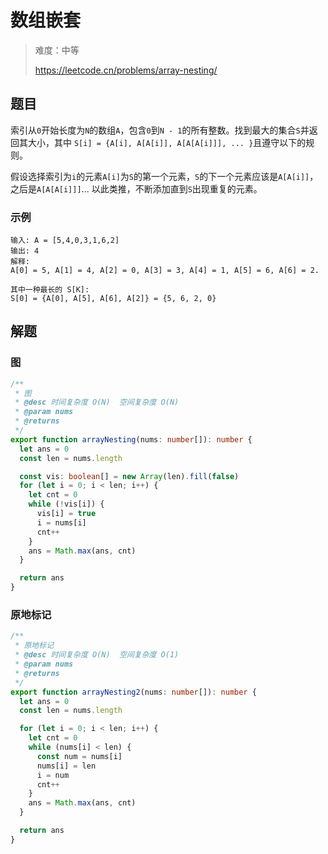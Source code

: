 # 数组嵌套

> 难度：中等
>
> https://leetcode.cn/problems/array-nesting/

## 题目

索引从`0`开始长度为`N`的数组`A`，包含`0`到`N - 1`的所有整数。找到最大的集合`S`并返回其大小，其中 `S[i] = {A[i], A[A[i]], A[A[A[i]]], ... }`且遵守以下的规则。

假设选择索引为`i`的元素`A[i]`为`S`的第一个元素，`S`的下一个元素应该是`A[A[i]]`，之后是`A[A[A[i]]]`... 以此类推，不断添加直到`S`出现重复的元素。

### 示例

```
输入: A = [5,4,0,3,1,6,2]
输出: 4
解释: 
A[0] = 5, A[1] = 4, A[2] = 0, A[3] = 3, A[4] = 1, A[5] = 6, A[6] = 2.

其中一种最长的 S[K]:
S[0] = {A[0], A[5], A[6], A[2]} = {5, 6, 2, 0}
```

## 解题

### 图

```ts
/**
 * 图
 * @desc 时间复杂度 O(N)  空间复杂度 O(N)
 * @param nums
 * @returns
 */
export function arrayNesting(nums: number[]): number {
  let ans = 0
  const len = nums.length

  const vis: boolean[] = new Array(len).fill(false)
  for (let i = 0; i < len; i++) {
    let cnt = 0
    while (!vis[i]) {
      vis[i] = true
      i = nums[i]
      cnt++
    }
    ans = Math.max(ans, cnt)
  }

  return ans
}
```

### 原地标记

```ts
/**
 * 原地标记
 * @desc 时间复杂度 O(N)  空间复杂度 O(1)
 * @param nums
 * @returns
 */
export function arrayNesting2(nums: number[]): number {
  let ans = 0
  const len = nums.length

  for (let i = 0; i < len; i++) {
    let cnt = 0
    while (nums[i] < len) {
      const num = nums[i]
      nums[i] = len
      i = num
      cnt++
    }
    ans = Math.max(ans, cnt)
  }

  return ans
}
```